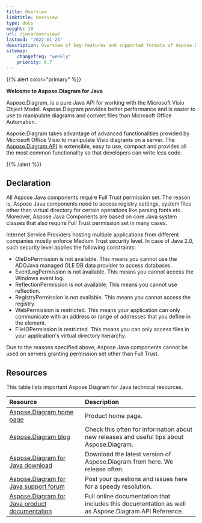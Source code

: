 ```yaml
---
title: Overview
linktitle: Overview
type: docs
weight: 10
url: /java/overview/
lastmod: "2022-01-25"
description: Overview of key-features and supported formats of Aspose.Diagram for Java, installation and licensing manual of Java library.
sitemap:
    changefreq: "weekly"
    priority: 0.7
---
```


{{% alert color="primary" %}} 


**Welcome to Aspose.Diagram for Java**

Aspose.Diagram, is a pure Java API for working with the Microsoft Visio Object Model. Aspose.Diagram provides better performance and is easier to use to manipulate diagrams and convert files than Microsoft Office Automation.

Aspose.Diagram takes advantage of advanced functionalities provided by Microsoft Office Visio to manipulate Visio diagrams on a server. The [Aspose.Diagram API](https://products.aspose.com/diagram/java/) is extensible, easy to use, compact and provides all the most common functionality so that developers can write less code.

{{% /alert %}} 
## **Declaration**
All Aspose Java components require Full Trust permission set. The reason is, Aspose Java components need to access registry settings, system files other than virtual directory for certain operations like parsing fonts etc. Moreover, Aspose Java Components are based on core Java system classes that also require Full Trust permission set in many cases. 

Internet Service Providers hosting multiple applications from different companies mostly enforce Medium Trust security level. In case of Java 2.0, such security level applies the following constraints: 

- OleDbPermission is not available. This means you cannot use the ADOJava managed OLE DB data provider to access databases.
- EventLogPermission is not available. This means you cannot access the Windows event log.
- ReflectionPermission is not available. This means you cannot use reflection.
- RegistryPermission is not available. This means you cannot access the registry.
- WebPermission is restricted. This means your application can only communicate with an address or range of addresses that you define in the <trust> element.
- FileIOPermission is restricted. This means you can only access files in your application's virtual directory hierarchy.

Due to the reasons specified above, Aspose Java components cannot be used on servers granting permission set other than Full Trust. 

## **Resources**
This table lists important Aspose.Diagram for Java technical resources.

|**Resource**|**Description**|
| :- | :- |
|[Aspose.Diagram home page](https://products.aspose.com/diagram/java/)|Product home page.|
|[Aspose.Diagram blog](https://blog.aspose.com/category/diagram/)|Check this often for information about new releases and useful tips about Aspose.Diagram.|
|[Aspose.Diagram for Java download](https://www.nuget.org/packages/Aspose.Diagram/)|Download the latest version of Aspose.Diagram from here. We release often.|
|[Aspose.Diagram for Java support forum](https://forum.aspose.com/c/diagram/17)|Post your questions and issues here for a speedy resolution.|
|[Aspose.Diagram for Java product documentation](/diagram/java/home/)|Full online documentation that includes this documentation as well as Aspose.Diagram API Reference.|
